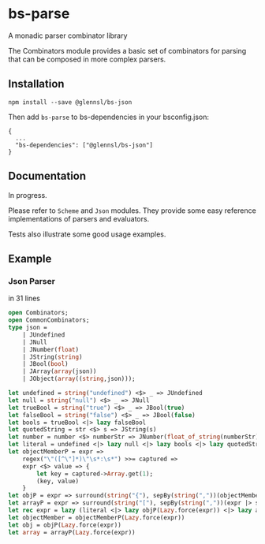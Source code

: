 # bs-parse

A monadic parser combinator library

The Combinators module provides a basic set of combinators for parsing that can be composed in more complex parsers.


## Installation
```
npm install --save @glennsl/bs-json
```

Then add `bs-parse` to bs-dependencies in your bsconfig.json:
```
{
  ...
  "bs-dependencies": ["@glennsl/bs-json"]
}
```

## Documentation

In progress.

Please refer to `Scheme` and `Json` modules. They provide some easy reference implementations of parsers and evaluators.

Tests also illustrate some good usage examples.

## Example

### Json Parser

in 31 lines

```ocaml
open Combinators;
open CommonCombinators;
type json =
    | JUndefined
    | JNull
    | JNumber(float)
    | JString(string)
    | JBool(bool)
    | JArray(array(json))
    | JObject(array((string,json)));

let undefined = string("undefined") <$> _ => JUndefined
let null = string("null") <$> _ => JNull
let trueBool = string("true") <$> _ => JBool(true)
let falseBool = string("false") <$> _ => JBool(false)
let bools = trueBool <|> lazy falseBool
let quotedString = str <$> s => JString(s)
let number = number <$> numberStr => JNumber(float_of_string(numberStr))
let literal = undefined <|> lazy null <|> lazy bools <|> lazy quotedString <|> lazy number;
let objectMemberP = expr =>
    regex("\"([^\"]*)\"\s*:\s*") >>= captured =>  
    expr <$> value => {
        let key = captured->Array.get(1);
        (key, value)
    }
let objP = expr => surround(string("{"), sepBy(string(","))(objectMemberP(expr) |> spaceAround), string("}")) <$> res => JObject(res)
let arrayP = expr => surround(string("["), sepBy(string(","))(expr |> spaceAround), string("]")) <$> res => JArray(res)
let rec expr = lazy (literal <|> lazy objP(Lazy.force(expr)) <|> lazy arrayP(Lazy.force(expr)))
let objectMember = objectMemberP(Lazy.force(expr))
let obj = objP(Lazy.force(expr))
let array = arrayP(Lazy.force(expr))
```